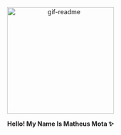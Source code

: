 <p align="center">
<img src="https://64.media.tumblr.com/77ab682a38d6280996cfad5bb71307fe/12ceb8f31b4c803b-22/s400x600/9baaf69b7b44cf0468f5514f22adc924bc7ac7c7.gifv" width="240" alt="gif-readme" border="0" />
</p>
<p align="center">
<b>Hello! My Name Is Matheus Mota ✨



